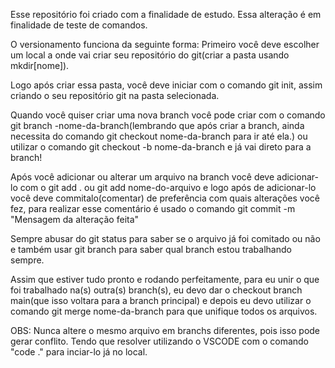 Esse repositório foi criado com a finalidade de estudo.
Essa alteração é em finalidade de teste de comandos.

O versionamento funciona da seguinte forma:
Primeiro você deve escolher um local a onde vai criar seu repositório do git(criar a pasta usando mkdir[nome]).

Logo após criar essa pasta, você deve iniciar com o comando git init, assim criando o seu repositório git na pasta selecionada. 

Quando você quiser criar uma nova branch você pode criar com o comando git branch -nome-da-branch(lembrando que após criar a branch, ainda necessita do comando git checkout nome-da-branch para ir até ela.) ou utilizar o comando git checkout -b nome-da-branch e já vai direto para a branch!

Após você adicionar ou alterar um arquivo na branch você deve adicionar-lo com o git add . ou git add nome-do-arquivo e logo após de adicionar-lo você deve commitalo(comentar) de preferência com quais alterações você fez, para realizar esse comentário é usado o comando git commit -m "Mensagem da alteração feita"

Sempre abusar do git status para saber se o arquivo já foi comitado ou não e também usar git branch para saber qual branch estou trabalhando sempre.

Assim que estiver tudo pronto e rodando perfeitamente, para eu unir o que foi trabalhado na(s) outra(s) branch(s), eu devo dar o checkout branch main(que isso voltara para a branch principal) e depois eu devo utilizar o comando git merge nome-da-branch para que unifique todos os arquivos.

OBS: Nunca altere o mesmo arquivo em branchs diferentes, pois isso pode gerar conflito. Tendo que resolver utilizando o VSCODE com o comando "code ." para inciar-lo já no local.
